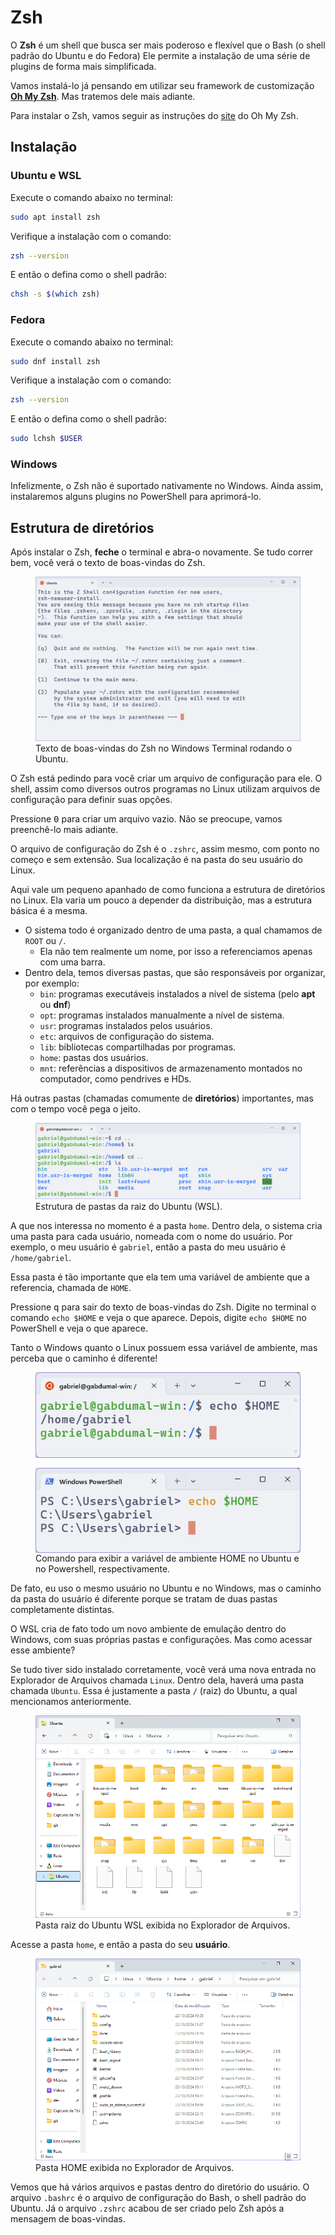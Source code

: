 # Zsh

O **Zsh** é um shell que busca ser mais poderoso e flexível que o Bash (o shell padrão do Ubuntu e do Fedora)
Ele permite a instalação de uma série de plugins de forma mais simplificada.

Vamos instalá-lo já pensando em utilizar seu framework de customização [**Oh My Zsh**](https://github.com/ohmyzsh/ohmyzsh).
Mas tratemos dele mais adiante.

Para instalar o Zsh, vamos seguir as instruções do [site](https://github.com/ohmyzsh/ohmyzsh/wiki/Installing-ZSH) do Oh My Zsh.

## Instalação

### Ubuntu e WSL

Execute o comando abaixo no terminal:

```bash
sudo apt install zsh
```

Verifique a instalação com o comando:

```bash
zsh --version
```

E então o defina como o shell padrão:

```bash
chsh -s $(which zsh)
```

### Fedora

Execute o comando abaixo no terminal:

```bash
sudo dnf install zsh
```

Verifique a instalação com o comando:

```bash
zsh --version
```

E então o defina como o shell padrão:

```bash
sudo lchsh $USER
```

### Windows

Infelizmente, o Zsh não é suportado nativamente no Windows.
Ainda assim, instalaremos alguns plugins no PowerShell para aprimorá-lo.

## Estrutura de diretórios

Após instalar o Zsh, **feche** o terminal e abra-o novamente.
Se tudo correr bem, você verá o texto de boas-vindas do Zsh.

<figure>
<img src="./welcome.png" />
<figcaption>Texto de boas-vindas do Zsh no Windows Terminal rodando o Ubuntu.</figcaption>
</figure>

O Zsh está pedindo para você criar um arquivo de configuração para ele.
O shell, assim como diversos outros programas no Linux utilizam arquivos de configuração para definir suas opções.

Pressione <kbd>0</kbd> para criar um arquivo vazio.
Não se preocupe, vamos preenchê-lo mais adiante.

O arquivo de configuração do Zsh é o `.zshrc`, assim mesmo, com ponto no começo e sem extensão.
Sua localização é na pasta do seu usuário do Linux.

Aqui vale um pequeno apanhado de como funciona a estrutura de diretórios no Linux.
Ela varia um pouco a depender da distribuição, mas a estrutura básica é a mesma.

- O sistema todo é organizado dentro de uma pasta, a qual chamamos de `ROOT` ou `/`.
  - Ela não tem realmente um nome, por isso a referenciamos apenas com uma barra.
- Dentro dela, temos diversas pastas, que são responsáveis por organizar, por exemplo:
  - `bin`: programas executáveis instalados a nível de sistema (pelo **apt** ou **dnf**)
  - `opt`: programas instalados manualmente a nível de sistema.
  - `usr`: programas instalados pelos usuários.
  - `etc`: arquivos de configuração do sistema.
  - `lib`: bibliotecas compartilhadas por programas.
  - `home`: pastas dos usuários.
  - `mnt`: referências a dispositivos de armazenamento montados no computador, como pendrives e HDs.

Há outras pastas (chamadas comumente de **diretórios**) importantes, mas com o tempo você pega o jeito.

<figure>
<img src="./fhs.png" />
<figcaption>Estrutura de pastas da raiz do Ubuntu (WSL).</figcaption>
</figure>

A que nos interessa no momento é a pasta `home`.
Dentro dela, o sistema cria uma pasta para cada usuário, nomeada com o nome do usuário.
Por exemplo, o meu usuário é `gabriel`, então a pasta do meu usuário é `/home/gabriel`.

Essa pasta é tão importante que ela tem uma variável de ambiente que a referencia, chamada de `HOME`.

Pressione <kbd>q</kbd> para sair do texto de boas-vindas do Zsh.
Digite no terminal o comando `echo $HOME` e veja o que aparece.
Depois, digite `echo $HOME` no PowerShell e veja o que aparece.

Tanto o Windows quanto o Linux possuem essa variável de ambiente, mas perceba que o caminho é diferente!

<figure>
<div style="display:flex;flex-direction:column;align-items:center;gap:1rem;">
<img src="./home_wsl.png" />
<img src="./home_powershell.png" />
</div>
<figcaption>Comando para exibir a variável de ambiente HOME no Ubuntu e no Powershell, respectivamente.</figcaption>
</figure>

De fato, eu uso o mesmo usuário no Ubuntu e no Windows, mas o caminho da pasta do usuário é diferente porque se tratam de duas pastas completamente distintas.

O WSL cria de fato todo um novo ambiente de emulação dentro do Windows, com suas próprias pastas e configurações.
Mas como acessar esse ambiente?

Se tudo tiver sido instalado corretamente, você verá uma nova entrada no Explorador de Arquivos chamada `Linux`.
Dentro dela, haverá uma pasta chamada `Ubuntu`.
Essa é justamente a pasta `/` (raiz) do Ubuntu, a qual mencionamos anteriormente.

<figure>
<img src="./root.png" />
<figcaption>Pasta raiz do Ubuntu WSL exibida no Explorador de Arquivos.</figcaption>
</figure>

Acesse a pasta `home`, e então a pasta do seu **usuário**.

<figure>
<img src="./home_explorer.png" />
<figcaption>Pasta HOME exibida no Explorador de Arquivos.</figcaption>
</figure>

Vemos que há vários arquivos e pastas dentro do diretório do usuário.
O arquivo `.bashrc` é o arquivo de configuração do Bash, o shell padrão do Ubuntu.
Já o arquivo `.zshrc` acabou de ser criado pelo Zsh após a mensagem de boas-vindas.

